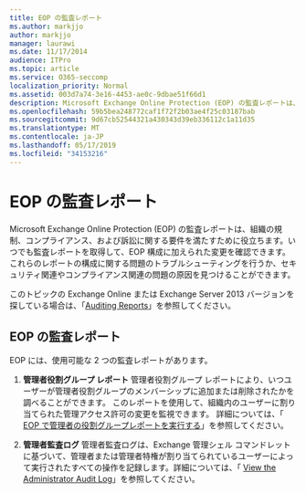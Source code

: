 ```yaml
---
title: EOP の監査レポート
ms.author: markjjo
author: markjjo
manager: laurawi
ms.date: 11/17/2014
audience: ITPro
ms.topic: article
ms.service: O365-seccomp
localization_priority: Normal
ms.assetid: 003d7a74-3e16-4453-ae0c-9dbae51f66d1
description: Microsoft Exchange Online Protection (EOP) の監査レポートは、組織の規制、コンプライアンス、および訴訟に関する要件を満たすために役立ちます。いつでも監査レポートを取得して、EOP 構成に加えられた変更を確認できます。これらのレポートの構成に関する問題のトラブルシューティングを行うか、セキュリティ関連やコンプライアンス関連の問題の原因を見つけることができます。
ms.openlocfilehash: 59b5bea248772caf1f72f2b03ae4f25c03187bab
ms.sourcegitcommit: 9d67cb52544321a430343d39eb336112c1a11d35
ms.translationtype: MT
ms.contentlocale: ja-JP
ms.lasthandoff: 05/17/2019
ms.locfileid: "34153216"
---
```

# <a name="auditing-reports-in-eop"></a>EOP の監査レポート

Microsoft Exchange Online Protection (EOP) の監査レポートは、組織の規制、コンプライアンス、および訴訟に関する要件を満たすために役立ちます。いつでも監査レポートを取得して、EOP 構成に加えられた変更を確認できます。これらのレポートの構成に関する問題のトラブルシューティングを行うか、セキュリティ関連やコンプライアンス関連の問題の原因を見つけることができます。
  
このトピックの Exchange Online または Exchange Server 2013 バージョンを探している場合は、「[Auditing Reports](http://technet.microsoft.com/library/2b3e1529-1677-4564-be0b-ce22757ddc0d.aspx)」を参照してください。
  
## <a name="auditing-reports-in-eop"></a>EOP の監査レポート

EOP には、使用可能な 2 つの監査レポートがあります。
  
1. **管理者役割グループ レポート** 管理者役割グループ レポートにより、いつユーザーが管理者役割グループのメンバーシップに追加または削除されたかを調べることができます。 このレポートを使用して、組織内のユーザーに割り当てられた管理アクセス許可の変更を監視できます。 詳細については、「 [EOP で管理者の役割グループレポートを実行する](run-an-administrator-role-group-report-in-eop-eop.md)」を参照してください。
    
2. **管理者監査ログ** 管理者監査ログは、Exchange 管理シェル コマンドレットに基づいて、管理者または管理者特権が割り当てられているユーザーによって実行されたすべての操作を記録します。詳細については、「 [View the Administrator Audit Log](http://technet.microsoft.com/library/5c62072a-556d-4fea-9973-d668c6b9fd57.aspx)」を参照してください。
    


